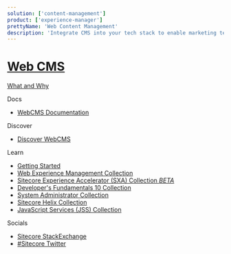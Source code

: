 ```yaml
---
solution: ['content-management']
product: ['experience-manager']
prettyName: 'Web Content Management'
description: 'Integrate CMS into your tech stack to enable marketing teams to own the digital solutions.'
---
```


# [Web CMS](https://www.sitecore.com/products/experience-manager)

[What and Why](https://www.sitecore.com/knowledge-center/digital-marketing-resources/what-is-a-cms)

Docs

 - [WebCMS Documentation](https://doc.sitecore.com/en/users/101/sitecore-experience-platform/experience-manager.html)

Discover

 - [Discover WebCMS]()

Learn

 - [Getting Started]()
 - [Web Experience Management Collection](https://sitecore.ent.learndot.com/course/updated-web-experience-management-collection)
 - [Sitecore Experience Accelerator (SXA) Collection *BETA*](https://sitecore.ent.learndot.com/course/sitecore-experience-accelerator-sxa-collection-sxa-beta)
 - [Developer's Fundamentals 10 Collection](https://sitecore.ent.learndot.com/course/developers-fundamentals-10-collection)
 - [System Administrator Collection](https://sitecore.ent.learndot.com/course/updated-system-administrator-collection)
 - [Sitecore Helix Collection](https://sitecore.ent.learndot.com/course/sitecore-helix-collection)
 - [JavaScript Services (JSS) Collection](https://sitecore.ent.learndot.com/course/java-script-services-jss-collection)
 
Socials

 - [Sitecore StackExchange](https://sitecore.stackexchange.com/)
 - [#Sitecore Twitter](https://twitter.com/search?q=sitecore&src=typed_query&f=live)